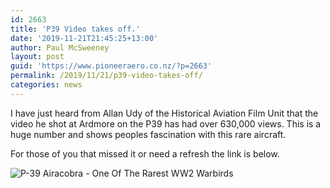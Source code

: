 ```yaml
---
id: 2663
title: 'P39 Video takes off.'
date: '2019-11-21T21:45:25+13:00'
author: Paul McSweeney
layout: post
guid: 'https://www.pioneeraero.co.nz/?p=2663'
permalink: /2019/11/21/p39-video-takes-off/
categories: news
---
```


I have just heard from Allan Udy of the Historical Aviation Film Unit that the video he shot at Ardmore on the P39 has had over 630,000 views. This is a huge number and shows peoples fascination with this rare aircraft.

For those of you that missed it or need a refresh the link is below.

![P-39 Airacobra - One Of The Rarest WW2 Warbirds](https://www.youtube.com/embed/SpTmQU0nHuA)
